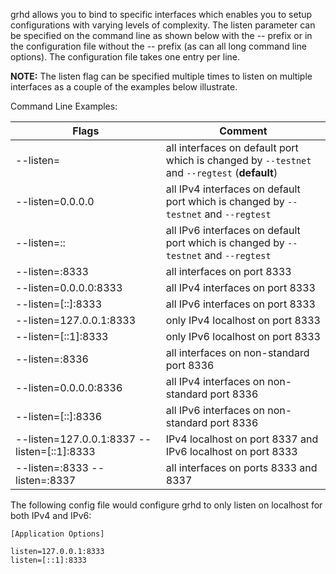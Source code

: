 grhd allows you to bind to specific interfaces which enables you to setup
configurations with varying levels of complexity.  The listen parameter can be
specified on the command line as shown below with the -- prefix or in the
configuration file without the -- prefix (as can all long command line options).
The configuration file takes one entry per line.

**NOTE:** The listen flag can be specified multiple times to listen on multiple
interfaces as a couple of the examples below illustrate.

Command Line Examples:

|Flags|Comment|
|----------|------------|
|--listen=|all interfaces on default port which is changed by `--testnet` and `--regtest` (**default**)|
|--listen=0.0.0.0|all IPv4 interfaces on default port which is changed by `--testnet` and `--regtest`|
|--listen=::|all IPv6 interfaces on default port which is changed by `--testnet` and `--regtest`|
|--listen=:8333|all interfaces on port 8333|
|--listen=0.0.0.0:8333|all IPv4 interfaces on port 8333|
|--listen=[::]:8333|all IPv6 interfaces on port 8333|
|--listen=127.0.0.1:8333|only IPv4 localhost on port 8333|
|--listen=[::1]:8333|only IPv6 localhost on port 8333|
|--listen=:8336|all interfaces on non-standard port 8336|
|--listen=0.0.0.0:8336|all IPv4 interfaces on non-standard port 8336|
|--listen=[::]:8336|all IPv6 interfaces on non-standard port 8336|
|--listen=127.0.0.1:8337 --listen=[::1]:8333|IPv4 localhost on port 8337 and IPv6 localhost on port 8333|
|--listen=:8333 --listen=:8337|all interfaces on ports 8333 and 8337|

The following config file would configure grhd to only listen on localhost for both IPv4 and IPv6:

```text
[Application Options]

listen=127.0.0.1:8333
listen=[::1]:8333
```
